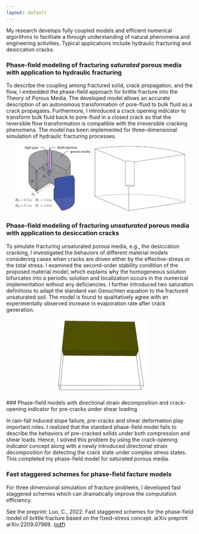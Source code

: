 ```yaml
---
layout: default
---
```


My research develops fully coupled models and efficient numerical algorithms to facilitate a through understanding of natural phenomena and engineering activities. Typical applications include hydraulic fracturing and desiccation cracks. 


### Phase-field modeling of fracturing _saturated_ porous media with application to hydraulic fracturing

To describe the coupling among fractured solid, crack propagation, and the flow, I embedded the phase-field approach for brittle fracture into the Theory of Porous Media. The developed model allows an accurate description of an autonomous transformation of pore-fluid to bulk fluid as a crack propagates. Furthermore, I introduced a crack opening indicator to transform bulk fluid back to pore-fluid in a closed crack so that the reversible flow transformation is compatible with the irreversible cracking phenomena. The model has been implemented for three-dimensional simulation of hydraulic fracturing processes.

<p align="center">
  <img alt="Light" src="/resources/hf-sample.jpg" width="40.8%">
  <img alt="Dark" src="/resources/hf3d.gif" width="50%">
</p>

### Phase-field modeling of fracturing _unsaturated_ porous media with application to desiccation cracks

To simulate fracturing unsaturated porous media, e.g., the desiccation cracking, I investigated the behaviors of different material models considering cases when cracks are driven either by the effective-stress or the total stress. I examined the second-order stability condition of the proposed material model, which explains why the homogeneous solution bifurcates into a periodic solution and localization occurs in the numerical implementation without any deficiencies. I further introduced two saturation definitions to adapt the standard van Genuchten equation to the fractured unsaturated soil. The model is found to qualitatively agree with an experimentally observed increase in evaporation rate after crack generation. 

<p align="center">
<img src="/resources/dc.gif" width="50%">
</p>
### Phase-field models with directional strain decomposition and crack-opening indicator for pre-cracks under shear loading

In rain-fall induced slope failure, pre-cracks and shear deformation play important roles. I realized that the standard phase-field model fails to describe the behaviors of pre-cracked solids under both compression and shear loads. Hence, I solved this problem by using the crack-opening indicator concept along with a newly introduced directional strain decomposition for detecting the crack state under complex stress states. This completed my phase-field model for saturated porous media. 

### Fast staggered schemes for phase-field facture models

For three dimensional simulation of fracture problems, I developed fast staggered schemes which can dramatically improve the computation efficiency. 


See the preprint: Luo, C., 2022. Fast staggered schemes for the phase-field model of brittle fracture based on the fixed-stress concept. arXiv preprint arXiv:2209.07969. ([pdf](https://arxiv.org/pdf/2209.07969.pdf))
